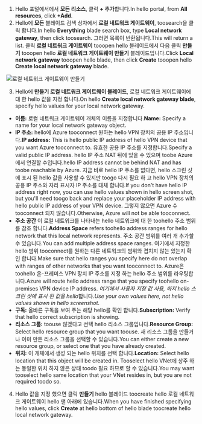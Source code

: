 1. <span data-ttu-id="3c162-101">Hello 포털에서에서 **모든 리소스**, 클릭 **+ 추가**합니다.</span><span class="sxs-lookup"><span data-stu-id="3c162-101">In hello portal, from **All resources**, click **+Add**.</span></span> 
2. <span data-ttu-id="3c162-102">Hello에 **모든** 블레이드 검색 상자에서 **로컬 네트워크 게이트웨이**, toosearch을 클릭 합니다.</span><span class="sxs-lookup"><span data-stu-id="3c162-102">In hello **Everything** blade search box, type **Local network gateway**, then click toosearch.</span></span> <span data-ttu-id="3c162-103">그러면 목록이 반환됩니다.</span><span class="sxs-lookup"><span data-stu-id="3c162-103">This will return a list.</span></span> <span data-ttu-id="3c162-104">클릭 **로컬 네트워크 게이트웨이** tooopen hello 블레이드에서 다음 클릭 **만들기** tooopen hello **로컬 네트워크 게이트웨이 만들기** 블레이드입니다.</span><span class="sxs-lookup"><span data-stu-id="3c162-104">Click **Local network gateway** tooopen hello blade, then click **Create** tooopen hello **Create local network gateway** blade.</span></span>

  ![로컬 네트워크 게이트웨이 만들기](./media/vpn-gateway-add-lng-s2s-rm-portal-include/createlng.png)

3. <span data-ttu-id="3c162-106">Hello에 **만들기 로컬 네트워크 게이트웨이 블레이드**, 로컬 네트워크 게이트웨이에 대 한 hello 값을 지정 합니다.</span><span class="sxs-lookup"><span data-stu-id="3c162-106">On hello **Create local network gateway blade**, specify hello values for your local network gateway.</span></span>

  - <span data-ttu-id="3c162-107">**이름:** 로컬 네트워크 게이트웨이 개체의 이름을 지정합니다.</span><span class="sxs-lookup"><span data-stu-id="3c162-107">**Name:** Specify a name for your local network gateway object.</span></span>
  - <span data-ttu-id="3c162-108">**IP 주소:** hello에 Azure tooconnect 원하는 hello VPN 장치의 공용 IP 주소입니다.</span><span class="sxs-lookup"><span data-stu-id="3c162-108">**IP address:** This is hello public IP address of hello VPN device that you want Azure tooconnect to.</span></span> <span data-ttu-id="3c162-109">유효한 공용 IP 주소를 지정합니다.</span><span class="sxs-lookup"><span data-stu-id="3c162-109">Specify a valid public IP address.</span></span> <span data-ttu-id="3c162-110">hello IP 주소 NAT 뒤에 있을 수 있으며 toobe Azure에서 연결할 수입니다.</span><span class="sxs-lookup"><span data-stu-id="3c162-110">hello IP address cannot be behind NAT and has toobe reachable by Azure.</span></span> <span data-ttu-id="3c162-111">지금 바로 hello IP 주소를 없다면, hello 스크린 샷에 표시 된 hello 값을 사용할 수 있지만 toogo 다시 필요 하 고 hello VPN 장치의 공용 IP 주소와 자리 표시자 IP 주소를 대체 합니다.</span><span class="sxs-lookup"><span data-stu-id="3c162-111">If you don't have hello IP address right now, you can use hello values shown in hello screen shot, but you'll need toogo back and replace your placeholder IP address with hello public IP address of your VPN device.</span></span> <span data-ttu-id="3c162-112">그렇지 않으면 Azure 수 tooconnect 되지 않습니다.</span><span class="sxs-lookup"><span data-stu-id="3c162-112">Otherwise, Azure will not be able tooconnect.</span></span>
  - <span data-ttu-id="3c162-113">**주소 공간** 이 로컬 네트워크를 나타내는 hello 네트워크에 대 한 toohello 주소 범위를 참조 합니다.</span><span class="sxs-lookup"><span data-stu-id="3c162-113">**Address Space** refers toohello address ranges for hello network that this local network represents.</span></span> <span data-ttu-id="3c162-114">주소 공간 범위를 여러 개 추가할 수 있습니다.</span><span class="sxs-lookup"><span data-stu-id="3c162-114">You can add multiple address space ranges.</span></span> <span data-ttu-id="3c162-115">여기에서 지정한 hello 범위 tooconnect를 원하는 다른 네트워크의 범위와 겹치지 않는 있는지 확인 합니다.</span><span class="sxs-lookup"><span data-stu-id="3c162-115">Make sure that hello ranges you specify here do not overlap with ranges of other networks that you want tooconnect to.</span></span> <span data-ttu-id="3c162-116">Azure은 toohello 온-프레미스 VPN 장치 IP 주소를 지정 하는 hello 주소 범위를 라우팅합니다.</span><span class="sxs-lookup"><span data-stu-id="3c162-116">Azure will route hello address range that you specify toohello on-premises VPN device IP address.</span></span> <span data-ttu-id="3c162-117">*여기에서 사용자 지정 값 사용, 하지 hello 스크린 샷에 표시 된 값을 hello*합니다.</span><span class="sxs-lookup"><span data-stu-id="3c162-117">*Use your own values here, not hello values shown in hello screenshot*.</span></span>
  - <span data-ttu-id="3c162-118">**구독:** 올바른 구독을 보여 주는 해당 hello를 확인 합니다.</span><span class="sxs-lookup"><span data-stu-id="3c162-118">**Subscription:** Verify that hello correct subscription is showing.</span></span>
  - <span data-ttu-id="3c162-119">**리소스 그룹:** toouse 않겠다고 선택 hello 리소스 그룹입니다.</span><span class="sxs-lookup"><span data-stu-id="3c162-119">**Resource Group:** Select hello resource group that you want toouse.</span></span> <span data-ttu-id="3c162-120">새 리소스 그룹을 만들거나 이미 만든 리소스 그룹을 선택할 수 있습니다.</span><span class="sxs-lookup"><span data-stu-id="3c162-120">You can either create a new resource group, or select one that you have already created.</span></span>
  - <span data-ttu-id="3c162-121">**위치:** 이 개체에서 생성 되는 hello 위치를 선택 합니다.</span><span class="sxs-lookup"><span data-stu-id="3c162-121">**Location:** Select hello location that this object will be created in.</span></span> <span data-ttu-id="3c162-122">Tooselect hello VNet에 상주 하는 동일한 위치 하지 않은 상태 toodo 필요 하므로 할 수 있습니다.</span><span class="sxs-lookup"><span data-stu-id="3c162-122">You may want tooselect hello same location that your VNet resides in, but you are not required toodo so.</span></span>

4. <span data-ttu-id="3c162-123">Hello 값을 지정 했으면 클릭 **만들기** hello 블레이드 toocreate hello 로컬 네트워크 게이트웨이 hello 맨 아래에 있습니다.</span><span class="sxs-lookup"><span data-stu-id="3c162-123">When you have finished specifying hello values, click **Create** at hello bottom of hello blade toocreate hello local network gateway.</span></span>
